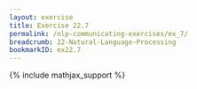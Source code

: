 ```yaml
---
layout: exercise
title: Exercise 22.7
permalink: /nlp-communicating-exercises/ex_7/
breadcrumb: 22-Natural-Language-Processing
bookmarkID: ex22.7
---
```


{% include mathjax_support %}
